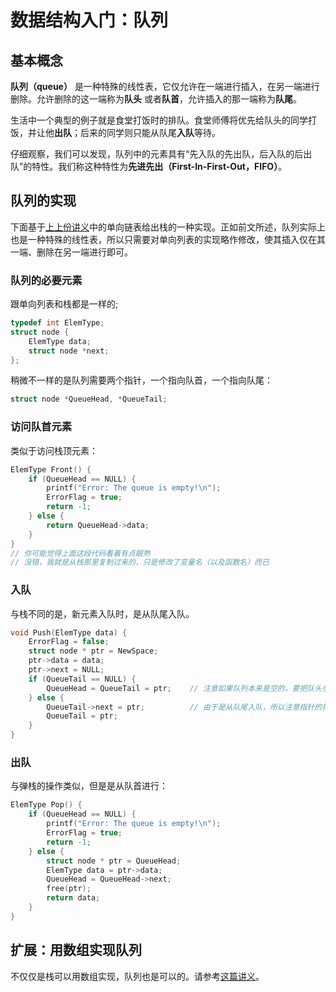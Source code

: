 # 数据结构入门：队列

## 基本概念

**队列（queue）** 是一种特殊的线性表，它仅允许在一端进行插入，在另一端进行删除。允许删除的这一端称为**队头** 或者**队首**，允许插入的那一端称为**队尾**。

生活中一个典型的例子就是食堂打饭时的排队。食堂师傅将优先给队头的同学打饭，并让他**出队**；后来的同学则只能从队尾**入队**等待。

仔细观察，我们可以发现，队列中的元素具有“先入队的先出队，后入队的后出队”的特性。我们称这种特性为**先进先出（First-In-First-Out，FIFO）**。

## 队列的实现

下面基于[上上份讲义](https://ucas-ctf.github.io/posts/ds_s1)中的单向链表给出栈的一种实现。正如前文所述，队列实际上也是一种特殊的线性表，所以只需要对单向列表的实现略作修改，使其插入仅在其一端、删除在另一端进行即可。

### 队列的必要元素

跟单向列表和栈都是一样的;

```C
typedef int ElemType;
struct node {
    ElemType data;
    struct node *next;
};
```

稍微不一样的是队列需要两个指针，一个指向队首，一个指向队尾：

```C
struct node *QueueHead, *QueueTail;
```

### 访问队首元素

类似于访问栈顶元素：

```C
ElemType Front() {
    if (QueueHead == NULL) {
        printf("Error: The queue is empty!\n");
        ErrorFlag = true;
        return -1;
    } else {
        return QueueHead->data;
    }
}
// 你可能觉得上面这段代码看着有点眼熟
// 没错，我就是从栈那里复制过来的，只是修改了变量名（以及函数名）而已
```

### 入队

与栈不同的是，新元素入队时，是从队尾入队。

```C
void Push(ElemType data) {
    ErrorFlag = false;
    struct node * ptr = NewSpace;
    ptr->data = data;
    ptr->next = NULL;
    if (QueueTail == NULL) {
    	QueueHead = QueueTail = ptr;    // 注意如果队列本来是空的，要把队头也指向新元素
	} else {
		QueueTail->next = ptr;          // 由于是从队尾入队，所以注意指针的指向
		QueueTail = ptr;                    
	}
}
```

### 出队

与弹栈的操作类似，但是是从队首进行：

```C
ElemType Pop() {
    if (QueueHead == NULL) {
        printf("Error: The queue is empty!\n");
        ErrorFlag = true;
        return -1;
    } else {
        struct node * ptr = QueueHead;
        ElemType data = ptr->data;
        QueueHead = QueueHead->next;
        free(ptr);
        return data;
    }
}
```

## 扩展：用数组实现队列

不仅仅是栈可以用数组实现，队列也是可以的。请参考[这篇讲义](https://ucas-ctf.github.io/posts/ds_ex2)。
